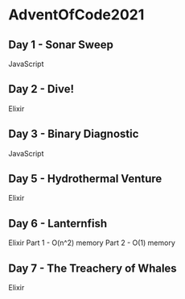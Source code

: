 # AdventOfCode2021

## Day 1 - Sonar Sweep
JavaScript

## Day 2 - Dive!
Elixir

## Day 3 - Binary Diagnostic
JavaScript

## Day 5 - Hydrothermal Venture
Elixir

## Day 6 - Lanternfish
Elixir
Part 1 - O(n^2) memory
Part 2 - O(1) memory

## Day 7 - The Treachery of Whales
Elixir